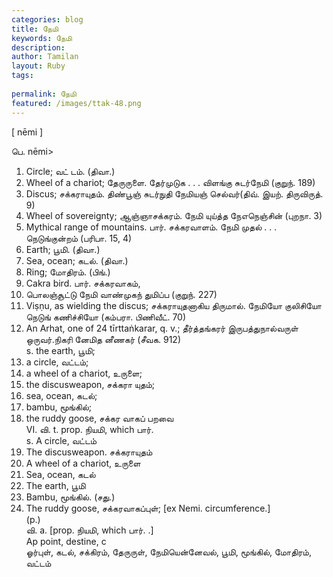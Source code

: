 ```yaml
---
categories: blog
title: நேமி
keywords: நேமி
description: 
author: Tamilan
layout: Ruby
tags: 
 
permalink: நேமி
featured: /images/ttak-48.png
---
```

  
[ nēmi ]  
  
பெ. nēmi>  
1. Circle; வட் டம். (திவா.)  
2. Wheel of a chariot; தேருருளை. தேர்முடுக . . . விளங்கு சுடர்நேமி (குறுந். 189)  
3. Discus; சக்கராயுதம். திண்பூஞ் சுடர்நுதி நேமியஞ் செல்வர்(திவ். இயற். திருவிருத். 9)  
4. Wheel of sovereignty; ஆஞ்ஞாசக்கரம். நேமி யுய்த்த நேஎநெஞ்சின் (புறநா. 3)  
5. Mythical range of mountains. பார். சக்கரவாளம். நேமி முதல் . . . நெடுங்குன்றம் (பரிபா. 15, 4)  
6. Earth; பூமி. (திவா.)  
7. Sea, ocean; கடல். (திவா.)  
8. Ring; மோதிரம். (பிங்.)  
9. Cakra bird. பார். சக்கரவாகம்,  
1. பொலஞ்சூட்டு நேமி வாண்முகந் துமிப்ப (குறுந். 227)  
10. Viṣṇu, as wielding the discus; சக்கராயுதனாகிய திருமால். நேமியோ குலிசியோ நெடுங் கணிச்சியோ (கம்பரா. பிணிவீட். 70)  
11. An Arhat, one of 24 tīrttaṅkarar, q. v.; தீர்த்தங்கரர் இருபத்துநால்வருள் ஒருவர்.நிகரி னேமித னீணகர் (சீவக. 912)  
s. the earth, பூமி;  
2. a circle, வட்டம்;  
3. a wheel of a chariot, உருளை;  
4. the discusweapon, சக்கரா யுதம்;  
5. sea, ocean, கடல்;  
6. bambu, மூங்கில்;  
7. the ruddy goose, சக்கர வாகப் பறவை  
VI. வி. t. prop. நியமி, which பார்.   
s. A circle, வட்டம்  
2. The discusweapon. சக்கராயுதம்  
3. A wheel of a chariot, உருளை  
4. Sea, ocean, கடல்  
5. The earth, பூமி  
6. Bambu, மூங்கில். (சது.)  
7. The ruddy goose, சக்கரவாகப்புள்; [ex Nemi. circumference.]  
(p.)  
வி. a. [prop. நியமி, which பார். .]  
Ap point, destine, c  
ஓர்புள், கடல், சக்கிரம், தேருருள், நேமியென்னேவல், பூமி, மூங்கில், மோதிரம், வட்டம்